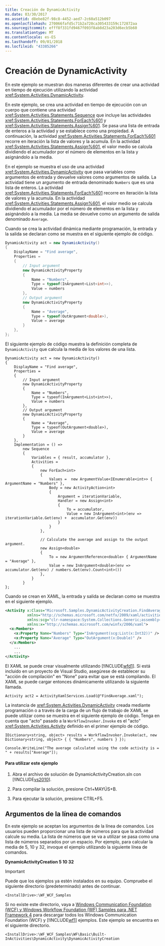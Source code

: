 ```yaml
---
title: Creación de DynamicActivity
ms.date: 03/30/2017
ms.assetid: d8ebe82f-98c8-4452-aed7-2c60a512b097
ms.openlocfilehash: 270066fafd5c71b2a720ca305433159c172872aa
ms.sourcegitcommit: efff8f331fd9467f093f8ab8d23a203d6ecb5b60
ms.translationtype: MT
ms.contentlocale: es-ES
ms.lasthandoff: 09/01/2018
ms.locfileid: "43385266"
---
```

# <a name="dynamicactivity-creation"></a>Creación de DynamicActivity
En este ejemplo se muestran dos maneras diferentes de crear una actividad en tiempo de ejecución utilizando la actividad <xref:System.Activities.DynamicActivity>.  
  
 En este ejemplo, se crea una actividad en tiempo de ejecución con un cuerpo que contiene una actividad <xref:System.Activities.Statements.Sequence> que incluye las actividades <xref:System.Activities.Statements.ForEach%601> y <xref:System.Activities.Statements.Assign%601>. Se pasa una lista de entrada de enteros a la actividad y se establece como una propiedad. A continuación, la actividad <xref:System.Activities.Statements.ForEach%601> recorre en iteración la lista de valores y la acumula. En la actividad <xref:System.Activities.Statements.Assign%601>, el valor medio se calcula dividiendo el acumulador por el número de elementos en la lista y asignándolo a la media.  
  
 En el ejemplo se muestra el uso de una actividad <xref:System.Activities.DynamicActivity> que pasa variables como argumentos de entrada y devuelve valores como argumentos de salida. La actividad tiene un argumento de entrada denominado `Numbers` que es una lista de enteros. La actividad <xref:System.Activities.Statements.ForEach%601> recorre en iteración la lista de valores y la acumula. En la actividad <xref:System.Activities.Statements.Assign%601>, el valor medio se calcula dividiendo el acumulador por el número de elementos en la lista y asignándolo a la media. La media se devuelve como un argumento de salida denominado `Average`.  
  
 Cuando se crea la actividad dinámica mediante programación, la entrada y la salida se declaran como se muestra en el siguiente ejemplo de código.  
  
```csharp  
DynamicActivity act = new DynamicActivity()  
{  
    DisplayName = "Find average",  
    Properties =   
    {  
        // Input argument  
        new DynamicActivityProperty  
        {  
            Name = "Numbers",  
            Type = typeof(InArgument<List<int>>),  
            Value = numbers  
        },  
        // Output argument  
        new DynamicActivityProperty  
        {  
            Name = "Average",  
            Type = typeof(OutArgument<double>),  
            Value = average  
        }  
    },  
};  
```  
  
 El siguiente ejemplo de código muestra la definición completa de `DynamicActivity` que calcula la media de los valores de una lista.  
  
```  
DynamicActivity act = new DynamicActivity()  
{  
    DisplayName = "Find average",  
    Properties =   
    {  
        // Input argument  
        new DynamicActivityProperty  
        {  
            Name = "Numbers",  
            Type = typeof(InArgument<List<int>>),  
            Value = numbers  
        },  
        // Output argument  
        new DynamicActivityProperty  
        {  
            Name = "Average",  
            Type = typeof(OutArgument<double>),  
            Value = average  
        }  
    },  
    Implementation = () =>  
        new Sequence  
        {  
            Variables = { result, accumulator },  
            Activities =  
            {  
                new ForEach<int>  
                {  
                    Values =  new ArgumentValue<IEnumerable<int>> { ArgumentName = "Numbers" },                                  
                    Body = new ActivityAction<int>  
                    {  
                        Argument = iterationVariable,  
                        Handler = new Assign<int>  
                        {  
                            To = accumulator,  
                            Value = new InArgument<int>(env => iterationVariable.Get(env) +  accumulator.Get(env))  
                        }  
                    }  
                },  
  
                // Calculate the average and assign to the output argument.  
                new Assign<double>  
                {  
                    To = new ArgumentReference<double> { ArgumentName = "Average" },  
                    Value = new InArgument<double>(env => accumulator.Get(env) / numbers.Get(env).Count<int>())  
                },  
            }  
        }  
};  
```  
  
 Cuando se crean en XAML, la entrada y salida se declaran como se muestra en el siguiente ejemplo.  
  
```xml  
<Activity x:Class="Microsoft.Samples.DynamicActivityCreation.FindAverage"  
          xmlns="http://schemas.microsoft.com/netfx/2009/xaml/activities"  
          xmlns:scg="clr-namespace:System.Collections.Generic;assembly=mscorlib"  
          xmlns:x="http://schemas.microsoft.com/winfx/2006/xaml">  
  <x:Members>  
    <x:Property Name="Numbers" Type="InArgument(scg:List(x:Int32))" />  
    <x:Property Name="Average" Type="OutArgument(x:Double)" />  
  </x:Members>  
    ...  
    ...  
</Activity>  
```  
  
 El XAML se puede crear visualmente utilizando [!INCLUDE[wfd1](../../../../includes/wfd1-md.md)]. Si está incluido en un proyecto de Visual Studio, asegúrese de establecer su "acción de compilación" en "None" para evitar que se está compilando. El XAML se puede cargar entonces dinámicamente utilizando la siguiente llamada.  
  
```  
Activity act2 = ActivityXamlServices.Load(@"FindAverage.xaml");  
```  
  
 La instancia de <xref:System.Activities.DynamicActivity> creada mediante programación o a través de la carga de un flujo de trabajo de XAML se puede utilizar como se muestra en el siguiente ejemplo de código. Tenga en cuenta que "acto" pasado a la `WorkflowInvoker.Invoke` es el "acto" <xref:System.Activities.Activity> definido en el primer ejemplo de código.  
  
```  
IDictionary<string, object> results = WorkflowInvoker.Invoke(act, new Dictionary<string, object> { { "Numbers", numbers } });  
  
Console.WriteLine("The average calculated using the code activity is = " + results["Average"]);  
```  
  
#### <a name="to-use-this-sample"></a>Para utilizar este ejemplo  
  
1.  Abra el archivo de solución de DynamicActivityCreation.sln con [!INCLUDE[vs2010](../../../../includes/vs2010-md.md)].  
  
2.  Para compilar la solución, presione Ctrl+MAYÚS+B.  
  
3.  Para ejecutar la solución, presione CTRL+F5.  
  
## <a name="command-line-arguments"></a>Argumentos de la línea de comandos  
 En este ejemplo se aceptan los argumentos de la línea de comandos. Los usuarios pueden proporcionar una lista de números para que la actividad calcule su media. La lista de números que se va a utilizar se pasa como una lista de números separados por un espacio. Por ejemplo, para calcular la media de 5, 10 y 32, invoque el ejemplo utilizando la siguiente línea de comandos.  
  
 **DynamicActivityCreation 5 10 32**  
> [!IMPORTANT]
>  Puede que los ejemplos ya estén instalados en su equipo. Compruebe el siguiente directorio (predeterminado) antes de continuar.  
>   
>  `<InstallDrive>:\WF_WCF_Samples`  
>   
>  Si no existe este directorio, vaya a [Windows Communication Foundation (WCF) y Windows Workflow Foundation (WF) Samples para .NET Framework 4](https://go.microsoft.com/fwlink/?LinkId=150780) para descargar todos los Windows Communication Foundation (WCF) y [!INCLUDE[wf1](../../../../includes/wf1-md.md)] ejemplos. Este ejemplo se encuentra en el siguiente directorio.  
>   
>  `<InstallDrive>:\WF_WCF_Samples\WF\Basic\Built-InActivities\DynamicActivity\DynamicActivityCreation`
